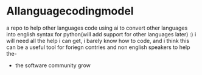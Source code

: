 # AIlanguagecodingmodel
a repo to help other languages code using ai to convert other languages into english syntax for python(will add support for other languages later)
:) i will need all the help i can get, i barely know how to code, and i think this can be a useful tool for foriegn contries and non english speakers to help the-
- the software community grow
